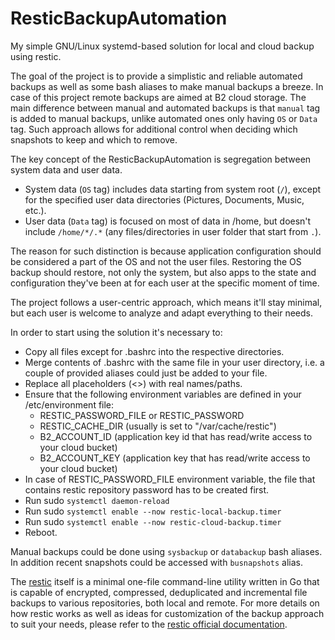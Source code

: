 # ResticBackupAutomation
My simple GNU/Linux systemd-based solution for local and cloud backup using restic.

The goal of the project is to provide a simplistic and reliable automated backups as well as some bash aliases to make manual backups a breeze. In case of this project remote backups are aimed at B2 cloud storage. The main difference between manual and automated backups is that `manual` tag is added to manual backups, unlike automated ones only having `OS` or `Data` tag. Such approach allows for additional control when deciding which snapshots to keep and which to remove.

The key concept of the ResticBackupAutomation is segregation between system data and user data.
* System data (`OS` tag) includes data starting from system root (`/`), except for the specified user data directories (Pictures, Documents, Music, etc.).
* User data (`Data` tag)  is focused on most of data in /home, but doesn't include `/home/*/.*` (any files/directories in user folder that start from `.`).

The reason for such distinction is because application configuration should be considered a part of the OS and not the user files. Restoring the OS backup should restore, not only the system, but also apps to the state and configuration they've been at for each user at the specific moment of time.

The project follows a user-centric approach, which means it'll stay minimal, but each user is welcome to analyze and adapt everything to their needs.

In order to start using the solution it's necessary to:
* Copy all files except for .bashrc into the respective directories.
* Merge contents of .bashrc with the same file in your user directory, i.e. a couple of provided aliases could just be added to your file.
* Replace all placeholders (<>) with real names/paths.
* Ensure that the following environment variables are defined in your /etc/environment file:
    * RESTIC_PASSWORD_FILE or RESTIC_PASSWORD
    * RESTIC_CACHE_DIR (usually is set to "/var/cache/restic")
    * B2_ACCOUNT_ID (application key id that has read/write access to your cloud bucket)
    * B2_ACCOUNT_KEY (application key that has read/write access to your cloud bucket)
* In case of RESTIC_PASSWORD_FILE environment variable, the file that contains restic repository password has to be created first.
* Run sudo `systemctl daemon-reload`
* Run sudo `systemctl enable --now restic-local-backup.timer`
* Run sudo `systemctl enable --now restic-cloud-backup.timer`
* Reboot.

Manual backups could be done using `sysbackup` or `databackup` bash aliases. In addition recent snapshots could be accessed with `busnapshots` alias.

The [restic](https://restic.net/) itself is a minimal one-file command-line utility written in Go that is capable of encrypted, compressed, deduplicated and incremental file backups to various repositories, both local and remote.
For more details on how restic works as well as ideas for customization of the backup approach to suit your needs, please refer to the [restic official documentation](https://restic.readthedocs.io/en/stable/).
